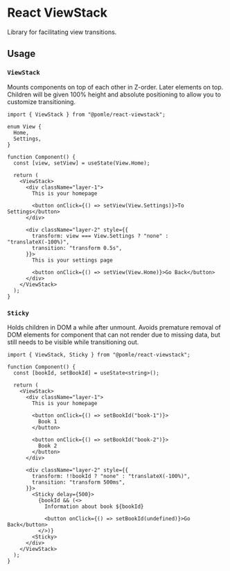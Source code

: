 # React ViewStack

Library for facilitating view transitions.

## Usage

### `ViewStack`

Mounts components on top of each other in Z-order. Later elements on top. Children will be given 100% height and absolute positioning to allow you to customize transitioning.

```tsx
import { ViewStack } from "@pomle/react-viewstack";

enum View {
  Home,
  Settings,
}

function Component() {
  const [view, setView] = useState(View.Home);

  return (
    <ViewStack>
      <div className="layer-1">
        This is your homepage
        
        <button onClick={() => setView(View.Settings)}>To Settings</button>
      </div>
      
      <div className="layer-2" style={{
        transform: view === View.Settings ? "none" : "translateX(-100%)",
        transition: "transform 0.5s",
      }}>
        This is your settings page
        
        <button onClick={() => setView(View.Home)}>Go Back</button>
      </div>
    </ViewStack>
  );
}
```


### `Sticky`

Holds children in DOM a while after unmount. Avoids premature removal of DOM elements for component that can not render due to missing data, but still needs to be visible while transitioning out.

```tsx
import { ViewStack, Sticky } from "@pomle/react-viewstack";

function Component() {
  const [bookId, setBookId] = useState<string>();

  return (
    <ViewStack>
      <div className="layer-1">
        This is your homepage
        
        <button onClick={() => setBookId("book-1")}>
          Book 1
        </button>
        
        <button onClick={() => setBookId("book-2")}>
          Book 2
        </button>
      </div>
      
      <div className="layer-2" style={{
        transform: !!bookId ? "none" : "translateX(-100%)",
        transition: "transform 500ms",
      }}>
        <Sticky delay={500}>
          {bookId && (<>
            Information about book ${bookId}
        
            <button onClick={() => setBookId(undefined)}>Go Back</button>
          </>)}
        <Sticky>
      </div>
    </ViewStack>
  );
}
```
